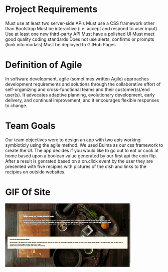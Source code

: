 # Project Requirements

Must use at least two server-side APIs
Must use a CSS framework other than Bootstrap
Must be interactive (i.e: accept and respond to user input)
Use at least one new third-party API
Must have a polished UI
Must meet good quality coding standards
Does not use alerts, confirms or prompts (look into modals)
Must be deployed to GitHub Pages

# Definition of Agile
In software development, agile (sometimes written Agile) approaches development requirements and solutions through the collaborative effort of self-organizing and cross-functional teams and their customer(s)/end user(s). It advocates adaptive planning, evolutionary development, early delivery, and continual improvement, and it encourages flexible responses to change.

# Team Goals
Our team objectives were to design an app with two apis working symbioticly using the agile method.  We used Bulma as our css framework to create the UI.  The app decides if you would like to go out to eat or cook at home based upon a boolean value generated by our first api the coin flip.  After a result is genrated based on a on.click event by the user they are presented with five recipies with pictures of the dish and links to the recipies on outside websites. 

# GIF Of Site
<img src="./Assets/images/indecisive.gif" alt="gif_of_site">
